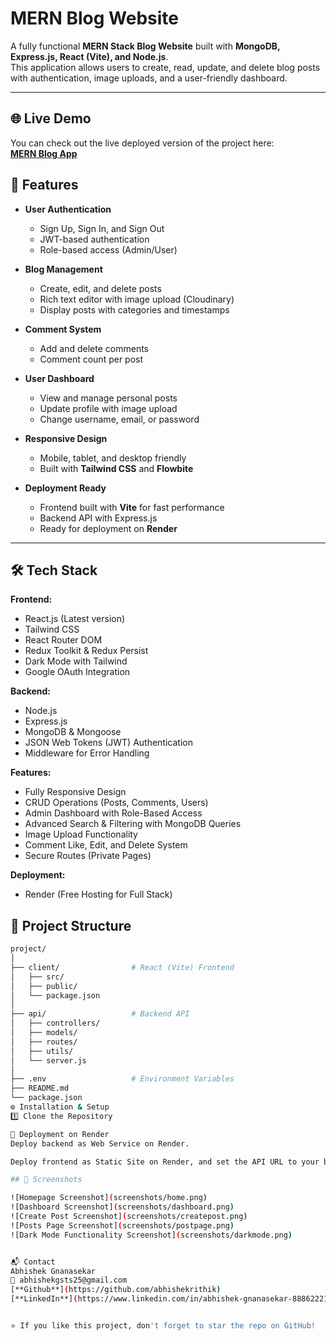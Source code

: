 # MERN Blog Website

A fully functional **MERN Stack Blog Website** built with **MongoDB, Express.js, React (Vite), and Node.js**.  
This application allows users to create, read, update, and delete blog posts with authentication, image uploads, and a user-friendly dashboard.

---

## 🌐 Live Demo

You can check out the live deployed version of the project here:  
[**MERN Blog App**](https://mern-blog-saiabhi.onrender.com/)

## 📌 Features

- **User Authentication**

  - Sign Up, Sign In, and Sign Out
  - JWT-based authentication
  - Role-based access (Admin/User)

- **Blog Management**

  - Create, edit, and delete posts
  - Rich text editor with image upload (Cloudinary)
  - Display posts with categories and timestamps

- **Comment System**

  - Add and delete comments
  - Comment count per post

- **User Dashboard**

  - View and manage personal posts
  - Update profile with image upload
  - Change username, email, or password

- **Responsive Design**

  - Mobile, tablet, and desktop friendly
  - Built with **Tailwind CSS** and **Flowbite**

- **Deployment Ready**
  - Frontend built with **Vite** for fast performance
  - Backend API with Express.js
  - Ready for deployment on **Render**

---

## 🛠 Tech Stack

**Frontend:**

- React.js (Latest version)
- Tailwind CSS
- React Router DOM
- Redux Toolkit & Redux Persist
- Dark Mode with Tailwind
- Google OAuth Integration

**Backend:**

- Node.js
- Express.js
- MongoDB & Mongoose
- JSON Web Tokens (JWT) Authentication
- Middleware for Error Handling

**Features:**

- Fully Responsive Design
- CRUD Operations (Posts, Comments, Users)
- Admin Dashboard with Role-Based Access
- Advanced Search & Filtering with MongoDB Queries
- Image Upload Functionality
- Comment Like, Edit, and Delete System
- Secure Routes (Private Pages)

**Deployment:**

- Render (Free Hosting for Full Stack)

## 📂 Project Structure

```bash
project/
│
├── client/                # React (Vite) Frontend
│   ├── src/
│   ├── public/
│   └── package.json
│
├── api/                   # Backend API
│   ├── controllers/
│   ├── models/
│   ├── routes/
│   ├── utils/
│   └── server.js
│
├── .env                   # Environment Variables
├── README.md
└── package.json
⚙️ Installation & Setup
1️⃣ Clone the Repository

🚀 Deployment on Render
Deploy backend as Web Service on Render.

Deploy frontend as Static Site on Render, and set the API URL to your backend Render URL.

## 📸 Screenshots

![Homepage Screenshot](screenshots/home.png)
![Dashboard Screenshot](screenshots/dashboard.png)
![Create Post Screenshot](screenshots/createpost.png)
![Posts Page Screenshot](screenshots/postpage.png)
![Dark Mode Functionality Screenshot](screenshots/darkmode.png)


📬 Contact
Abhishek Gnanasekar
📧 abhishekgsts25@gmail.com
[**Github**](https://github.com/abhishekrithik)
[**LinkedIn**](https://www.linkedin.com/in/abhishek-gnanasekar-888622211/)


⭐ If you like this project, don't forget to star the repo on GitHub!
```

